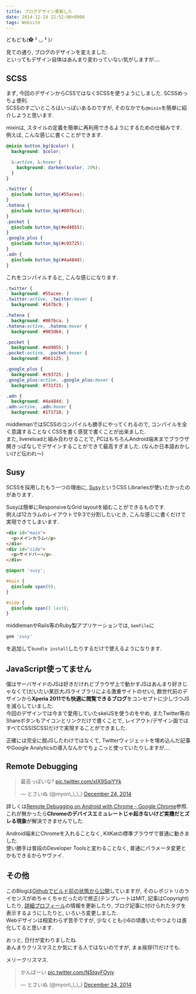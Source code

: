 ```yaml
---
title: ブログデザイン更新した
date: 2014-12-24 22:52:00+0900
tags: Website
---
```


どもども(✿╹◡╹)ﾉ

見ての通り, ブログのデザインを変えました.  
といってもデザイン自体はあんまり変わっていない気がしますが....

<!--more-->

## SCSS

まず, 今回のデザインからCSSではなくSCSSを使うようにしました. SCSSめっちょ便利.  
SCSSのすごいところはいっぱいあるのですが, そのなかでも`@mixin`を簡単に紹介しようと思います.

mixinは, スタイルの定義を簡単に再利用できるようにするための仕組みです.  
例えば, こんな感じに書くことができます.

```scss
@mixin button_bg($color) {
  background: $color;

  &:active, &:hover {
    background: darken($color, 20%);
  }
}

.twitter {
  @include button_bg(#55acee);
}
.hatena {
  @include button_bg(#007bca);
}
.pocket {
  @include button_bg(#ed4055);
}
.google_plus {
  @include button_bg(#c93725);
}
.adn {
  @include button_bg(#4a484d);
}
```

これをコンパイルすると, こんな感じになります.

```css
.twitter {
  background: #55acee; }
.twitter:active, .twitter:hover {
  background: #147bc9; }

.hatena {
  background: #007bca; }
.hatena:active, .hatena:hover {
  background: #003d64; }

.pocket {
  background: #ed4055; }
.pocket:active, .pocket:hover {
  background: #b61125; }

.google_plus {
  background: #c93725; }
.google_plus:active, .google_plus:hover {
  background: #731f15; }

.adn {
  background: #4a484d; }
.adn:active, .adn:hover {
  background: #171718; }
```

middlemanではSCSSのコンパイルも勝手にやってくれるので, コンパイルを全く意識することなくCSSを書く感覚で書くことが出来ました.  
また, livereloadと組み合わせることで, PCはもちろんAndroid端末までブラウザ開きっぱなしでデザインすることができて最高すぎました. (なんか日本語おかしいけど伝われ〜)

## Susy

SCSSを採用したもう一つの理由に, [Susy](http://susy.oddbird.net/)というCSS Librariesが使いたかったのがあります.

Susyは簡単にResponsiveなGrid layoutを組むことができるものです.  
例えば12カラムのレイアウトで9:3で分割したいとき, こんな感じに書くだけで実現できてしまいます.

```html
<div id="main">
  <p>メインカラム</p>
</div>
<div id="side">
  <p>サイドバー</p>
</div>
```

```scss
@import 'susy';

#main {
  @include span(9);
}

#side {
  @include span(3 last);
}
```

middlemanやRails等のRuby製アプリケーションでは, `Gemfile`に

```ruby
gem 'susy'
```

を追加して`bundle install`したりするだけで使えるようになります.

## JavaScript使ってません

僕はサーバサイドのJSは好きだけれどブラウザ上で動かすJSはあんまり好きじゃなくて(だいたい某巨大JSライブラリによる激重サイトのせい), 数世代前のデザインから**Xperia 2011でも快適に閲覧できるブログ**をコンセプトに少しづつJSを減らしていました.  
今回のデザインでは今まで愛用していたskelJSを使うのをやめ, またTwitter等のShareボタンもアイコンとリンクだけで書くことで, レイアウト/デザイン面ではすべてCSS(SCSS)だけで実現することができました.

正確には完全に脱JSしたわけではなくて, Twitterウィジェットを埋め込んだ記事やGoogle Analyticsの導入なんかでちょこっと使っていたりしますが....

## Remote Debugging

<blockquote class="twitter-tweet tw-align-center" data-partner="tweetdeck"><p>最高っぽいな? <a href="http://t.co/xIX9SqiYYk">pic.twitter.com/xIX9SqiYYk</a></p>&mdash; とさいぬ (@myon\_\_\_) <a href="https://twitter.com/myon___/status/547642586819600384">December 24, 2014</a></blockquote>
<script async src="//platform.twitter.com/widgets.js" charset="utf-8"></script>

詳しくは[Remote Debugging on Android with Chrome - Google Chrome](https://developer.chrome.com/devtools/docs/remote-debugging)参照.  
これが無かったら**Chromeのデバイスエミュレートじゃ起きないけど実機だとズレる現象**が解決できませんでした.

Android端末にChromeを入れることなく, KitKatの標準ブラウザで普通に動きました.  
使い勝手は普段のDeveloper Toolsと変わることなく, 普通にパラメータ変更とかもできるからヤヴァイ.

## その他

このBlogは[Githubでビルド前の状態から公開](https://github.com/Tosainu/blog)していますが, そのレポジトリのライセンスがめちゃくちゃだったので修正(テンプレートはMIT, 記事はCopyright)したり, [詳細プロフィール](/about)の情報を更新したり, ブログ記事に付けられたタグを表示するようにしたりと, いろいろ変更しました.  
Webデザインは相変わらず苦手ですが, 少なくとも小6の頃書いたやつよりは進化してると思います.

おっと, 日付が変わりましたね.  
あんまりクリスマスとか気にする人ではないのですが, まぁ挨拶(?)だけでも.

メリークリスマス.

<blockquote class="twitter-tweet tw-align-center" data-partner="tweetdeck"><p>かんぱーい <a href="http://t.co/NStqyFOyjy">pic.twitter.com/NStqyFOyjy</a></p>&mdash; とさいぬ (@myon\_\_\_) <a href="https://twitter.com/myon___/status/547756612044066816">December 24, 2014</a></blockquote>
<script async src="//platform.twitter.com/widgets.js" charset="utf-8"></script>
